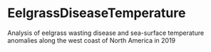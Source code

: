 # EelgrassDiseaseTemperature
Analysis of eelgrass wasting disease and sea-surface temperature anomalies along the west coast of North America in 2019
